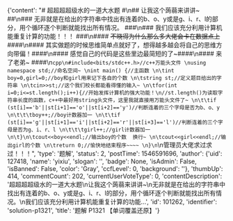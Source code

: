 {'content': "# 超超超超级水的一道大水题 #\n## 让我这个蒟蒻来讲讲~ ##\n### 无非就是在给出的字符串中找出有连着的b、o、y或是g、i、r、l的部分，用个循环逐个判断就能找出所有情况。 ###\n### 我们应该充分利用计算机能重复计算的功能！！！ ###\n#### ~~不晓得为什么那么多大佬会卡在数据点上~~ ####\n#### 其实做题的时候思维简单点就好了，想得越多越会将自己的思维方向带偏！####\n#### 感觉自己的代码是这些里边最简短的了~####\n#### 来了老弟~ ####\n```cpp\n#include<bits/stdc++.h>//c++万能头文件 \nusing namespace std;//命名空间~ \nint main() {//主函数 \n\tint boy=0,girl=0;//boy和girl用来记下各自的个数 \n\tstring st;//定义题目给出的字符串 \n\tcin>>st;//这个我们校长都能看得懂的输入~ \n\tfor(int i=0;i<=st.length();i++){//开始发挥计算机的强大功能！\n//st.length()为读取字符串长度的函数，c++中最好用string头文件，这里我就直接用万能头文件了~ \n\t\tif (st[i]=='b'||st[i+1]=='o'||st[i+2]=='y')//判断连着的三个字母是否为b、o、y \n\t\t\tboy++;//boy计数器加一 \n\t\tif (st[i]=='g'||st[i+1]=='i'||st[i+2]=='r'||st[i+3]=='l')//判断连着的三个字母是否为g、i、r、l \n\t\t\tgirl++;//girl计数器加一 \n\t}\n\tcout<<boy<<endl;//输出boy的个数  换行~ \n\tcout<<girl<<endl;//输出girl的个数 \n\treturn 0;//愉快地结束程序~~~~ \n}\n```\n管理员大佬求过求过！！！", 'type': '题解', 'status': 2, 'postTime': 1546591696, 'author': {'uid': 127418, 'name': 'yixiu', 'slogan': '', 'badge': None, 'isAdmin': False, 'isBanned': False, 'color': 'Gray', 'ccfLevel': 0, 'background': ''}, 'thumbUp': 414, 'commentCount': 202, 'currentUserVoteType': 0, 'contentDescription': '超超超超级水的一道大水题\n让我这个蒟蒻来讲讲~\n无非就是在给出的字符串中找出有连着的b、o、y或是g、i、r、l的部分，用个循环逐个判断就能找出所有情况。\n我们应该充分利用计算机能重复计算的功能...', 'id': 101262, 'identifier': 'solution-p1321', 'title': '题解 P1321 【单词覆盖还原】'}
